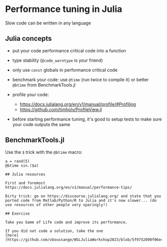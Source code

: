 # Performance tuning in Julia

Slow code can be written in any language

## Julia concepts

- put your code performance critical code into a function

- type stability (`@code_warntype` is your friend)

- only use `const` globals in performance critical code

- benchmark your code: use `@time` (run twice to compile it) or better
  `@btime` from BenchmarkTools.jl

- profile your code:
  - https://docs.julialang.org/en/v1/manual/profile/#Profiling
  - https://github.com/timholy/ProfileView.jl

- before starting performance tuning, it's good to setup tests to make
  sure your code outputs the same

## BenchmarkTools.jl

Use the `$` trick with the `@btime` macro:

```
a = rand(5)
@btime sin.($a)

## Julia resources

First and foremost
https://docs.julialang.org/en/v1/manual/performance-tips/

Dirty trick: go on https://discourse.julialang.org/ and state that you
ported code from Matlab/Python/R to Julia and it's now slower... (do
use resources of other people very sparingly!)

## Exercise

Take you Game of Life code and improve its performance.

If you did not code a solution, take the one
[here](https://github.com/vboussange/WSLJuliaWorkshop2023/blob/5f9752090f06e43c5294e6513710b6d6dd46c400/Day1/42_game_of_life/42_game_of_life_solution.md)
